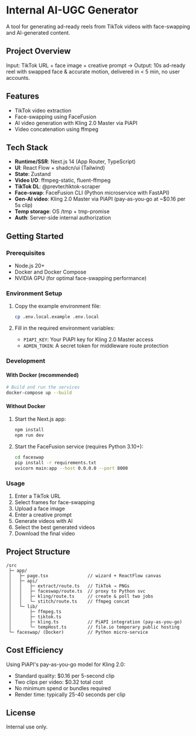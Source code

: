 # Internal AI-UGC Generator

A tool for generating ad-ready reels from TikTok videos with face-swapping and AI-generated content.

## Project Overview

Input: TikTok URL + face image + creative prompt → Output: 10s ad-ready reel with swapped face & accurate motion, delivered in < 5 min, no user accounts.

## Features

- TikTok video extraction
- Face-swapping using FaceFusion
- AI video generation with Kling 2.0 Master via PiAPI
- Video concatenation using ffmpeg

## Tech Stack

- **Runtime/SSR**: Next.js 14 (App Router, TypeScript)
- **UI**: React Flow + shadcn/ui (Tailwind)
- **State**: Zustand
- **Video I/O**: ffmpeg-static, fluent-ffmpeg
- **TikTok DL**: @prevter/tiktok-scraper
- **Face-swap**: FaceFusion CLI (Python microservice with FastAPI)
- **Gen-AI video**: Kling 2.0 Master via PiAPI (pay-as-you-go at ~$0.16 per 5s clip)
- **Temp storage**: OS /tmp + tmp-promise
- **Auth**: Server-side internal authorization

## Getting Started

### Prerequisites

- Node.js 20+
- Docker and Docker Compose
- NVIDIA GPU (for optimal face-swapping performance)

### Environment Setup

1. Copy the example environment file:
   ```bash
   cp .env.local.example .env.local
   ```

2. Fill in the required environment variables:
   - `PIAPI_KEY`: Your PiAPI key for Kling 2.0 Master access
   - `ADMIN_TOKEN`: A secret token for middleware route protection

### Development

#### With Docker (recommended)

```bash
# Build and run the services
docker-compose up --build
```

#### Without Docker

1. Start the Next.js app:
   ```bash
   npm install
   npm run dev
   ```

2. Start the FaceFusion service (requires Python 3.10+):
   ```bash
   cd faceswap
   pip install -r requirements.txt
   uvicorn main:app --host 0.0.0.0 --port 8000
   ```

### Usage

1. Enter a TikTok URL
2. Select frames for face-swapping
3. Upload a face image
4. Enter a creative prompt
5. Generate videos with AI
6. Select the best generated videos
7. Download the final video

## Project Structure

```
/src
 ├─ app/
 │   ├─ page.tsx               // wizard + ReactFlow canvas
 │   ├─ api/
 │   │   ├─ extract/route.ts   // TikTok → PNGs
 │   │   ├─ faceswap/route.ts  // proxy to Python svc
 │   │   ├─ kling/route.ts     // create & poll two jobs
 │   │   └─ stitch/route.ts    // ffmpeg concat
 │   └─ lib/
 │       ├─ ffmpeg.ts
 │       ├─ tiktok.ts
 │       ├─ kling.ts           // PiAPI integration (pay-as-you-go)
 │       └─ tempHost.ts        // file.io temporary public hosting
 └─ faceswap/ (Docker)         // Python micro-service
```

## Cost Efficiency

Using PiAPI's pay-as-you-go model for Kling 2.0:
- Standard quality: $0.16 per 5-second clip
- Two clips per video: $0.32 total cost
- No minimum spend or bundles required
- Render time: typically 25-40 seconds per clip

## License

Internal use only.